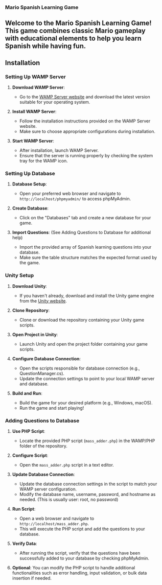 ### Mario Spanish Learning Game

## Welcome to the Mario Spanish Learning Game! This game combines classic Mario gameplay with educational elements to help you learn Spanish while having fun.

## Installation

### Setting Up WAMP Server

1. **Download WAMP Server**:
   - Go to the [WAMP Server website](http://www.wampserver.com/en/) and download the latest version suitable for your operating system.

2. **Install WAMP Server**:
   - Follow the installation instructions provided on the WAMP Server website.
   - Make sure to choose appropriate configurations during installation.

3. **Start WAMP Server**:
   - After installation, launch WAMP Server.
   - Ensure that the server is running properly by checking the system tray for the WAMP icon.

### Setting Up Database

1. **Database Setup**:
   - Open your preferred web browser and navigate to `http://localhost/phpmyadmin/` to access phpMyAdmin.

2. **Create Database**:
   - Click on the "Databases" tab and create a new database for your game.

3. **Import Questions**: (See Adding Questions to Database for additional help)
   - Import the provided array of Spanish learning questions into your database.
   - Make sure the table structure matches the expected format used by the game.

### Unity Setup

1. **Download Unity**:
   - If you haven't already, download and install the Unity game engine from the [Unity website](https://unity.com/).

2. **Clone Repository**:
   - Clone or download the repository containing your Unity game scripts.

3. **Open Project in Unity**:
   - Launch Unity and open the project folder containing your game scripts.

4. **Configure Database Connection**:
   - Open the scripts responsible for database connection (e.g., QuestionManager.cs).
   - Update the connection settings to point to your local WAMP server and database.

5. **Build and Run**:
   - Build the game for your desired platform (e.g., Windows, macOS).
   - Run the game and start playing!


### Adding Questions to Database

1. **Use PHP Script**:
   - Locate the provided PHP script (`mass_adder.php`) in the WAMP/PHP folder of the repository.

2. **Configure Script**:
   - Open the `mass_adder.php` script in a text editor.

3. **Update Database Connection**:
   - Update the database connection settings in the script to match your WAMP server configuration.
   - Modify the database name, username, password, and hostname as needed. (This is usually user: root, no password)

4. **Run Script**:
   - Open a web browser and navigate to `http://localhost/mass_adder.php`.
   - This will execute the PHP script and add the questions to your database.

5. **Verify Data**:
   - After running the script, verify that the questions have been successfully added to your database by checking phpMyAdmin.

6. **Optional**: You can modify the PHP script to handle additional functionalities such as error handling, input validation, or bulk data insertion if needed.
